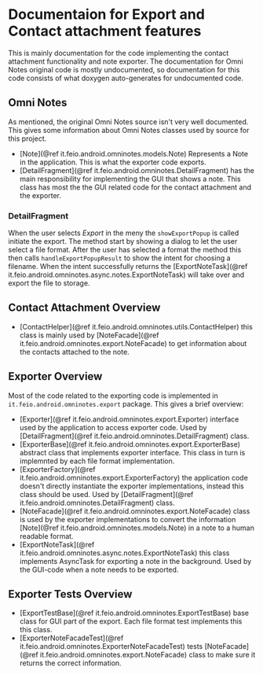 # Documentaion for Export and Contact attachment features

This is mainly documentation for the code implementing the contact attachment functionality and note exporter. The documentation for Omni Notes original code is mostly undocumented, so documentation for this code consists of what doxygen auto-generates for undocumented code.

## Omni Notes

As mentioned, the original Omni Notes source isn't very well documented. This gives some information about Omni Notes classes used by source for this project.

- [Note](@ref it.feio.android.omninotes.models.Note) Represents a Note in the application. This is what the exporter code exports.
- [DetailFragment](@ref it.feio.android.omninotes.DetailFragment) has the main responsibility for implementing the GUI that shows a note. This class has most the the GUI related code for the contact attachment and the exporter.

### DetailFragment

When the user selects *Export* in the meny the `showExportPopup` is called initiate the export. The method start by showing a dialog to let the user select a file format. After the user has selected a format the method this then calls `handleExportPopupResult` to show the intent for choosing a filename. When the intent successfully returns the [ExportNoteTask](@ref it.feio.android.omninotes.async.notes.ExportNoteTask) will take over and export the file to storage.

## Contact Attachment Overview

- [ContactHelper](@ref it.feio.android.omninotes.utils.ContactHelper) this class is mainly used by [NoteFacade](@ref it.feio.android.omninotes.export.NoteFacade) to get information about the contacts attached to the note.

## Exporter Overview

Most of the code related to the exporting code is implemented in `it.feio.android.omninotes.export` package. This gives a brief overview:

- [Exporter](@ref it.feio.android.omninotes.export.Exporter) interface used by the application to access exporter code. Used by [DetailFragment](@ref it.feio.android.omninotes.DetailFragment) class.
- [ExporterBase](@ref it.feio.android.omninotes.export.ExporterBase) abstract class that implements exporter interface. This class in turn is implemnted by each file format implementation.
- [ExporterFactory](@ref it.feio.android.omninotes.export.ExporterFactory) the application code doesn't directly instantiate the exporter implementations, instead this class should be used. Used by [DetailFragment](@ref it.feio.android.omninotes.DetailFragment) class.
- [NoteFacade](@ref it.feio.android.omninotes.export.NoteFacade) class is used by the exporter implementations to convert the information [Note](@ref it.feio.android.omninotes.models.Note) in a note to a human readable format.
- [ExportNoteTask](@ref it.feio.android.omninotes.async.notes.ExportNoteTask) this class implements AsyncTask for exporting a note in the background. Used by the GUI-code when a note needs to be exported.

## Exporter Tests Overview

- [ExportTestBase](@ref it.feio.android.omninotes.ExportTestBase) base class for GUI part of the export. Each file format test implements this this class.
- [ExporterNoteFacadeTest](@ref it.feio.android.omninotes.ExporterNoteFacadeTest) tests [NoteFacade](@ref it.feio.android.omninotes.export.NoteFacade) class to make sure it returns the correct information.

